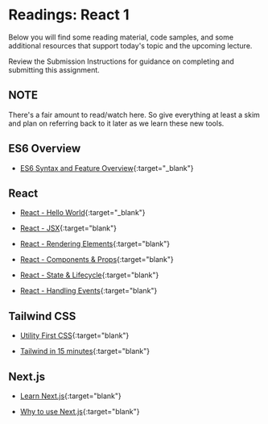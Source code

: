 # Readings: React 1

Below you will find some reading material, code samples, and some additional resources that support today's topic and the upcoming lecture.

Review the Submission Instructions for guidance on completing and submitting this assignment.

## NOTE

There's a fair amount to read/watch here. So give everything at least a skim and plan on referring back to it later as we learn these new tools.

## ES6 Overview

- [ES6 Syntax and Feature Overview](https://www.taniarascia.com/es6-syntax-and-feature-overview/){:target="_blank"}

## React

- [React - Hello World](https://reactjs.org/docs/hello-world.html){:target="_blank"}

- [React - JSX](https://reactjs.org/docs/introducing-jsx.html){:target="blank"}

- [React - Rendering Elements](https://reactjs.org/docs/rendering-elements.html){:target="blank"}

- [React - Components & Props](https://reactjs.org/docs/components-and-props.html){:target="blank"}

- [React - State & Lifecycle](https://reactjs.org/docs/state-and-lifecycle.html){:target="blank"}

- [React - Handling Events](https://reactjs.org/docs/handling-events.html){:target="blank"}

## Tailwind CSS

- [Utility First CSS](https://tailwindcss.com/docs/utility-first){:target="blank"}

- [Tailwind in 15 minutes](https://www.youtube.com/watch?v=6zIuAyLZPH0){:target="blank"}

## Next.js

- [Learn Next.js](https://nextjs.org/learn/basics/create-nextjs-app){:target="blank"}

- [Why to use Next.js](https://www.youtube.com/watch?v=rtgbaKBhdkk){:target="blank"}
